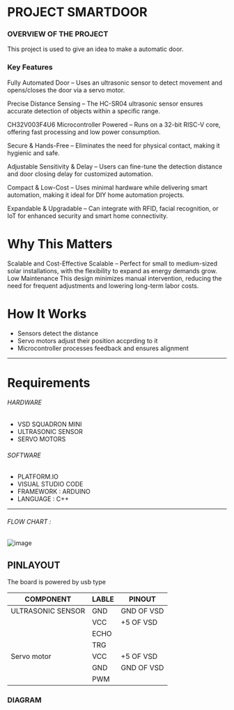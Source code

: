 # PROJECT SMARTDOOR


### OVERVIEW OF THE PROJECT
This project is used to give an idea to make a automatic door.

### Key Features 
Fully Automated Door – Uses an ultrasonic sensor to detect movement and opens/closes the door via a servo motor.

Precise Distance Sensing – The HC-SR04 ultrasonic sensor ensures accurate detection of objects within a specific range.

CH32V003F4U6 Microcontroller Powered – Runs on a 32-bit RISC-V core, offering fast processing and low power consumption.

Secure & Hands-Free – Eliminates the need for physical contact, making it hygienic and safe.

Adjustable Sensitivity & Delay – Users can fine-tune the detection distance and door closing delay for customized automation.

Compact & Low-Cost – Uses minimal hardware while delivering smart automation, making it ideal for DIY home automation projects.

Expandable & Upgradable – Can integrate with RFID, facial recognition, or IoT for enhanced security and smart home connectivity.

# Why This Matters 

Scalable and Cost-Effective
Scalable – Perfect for small to medium-sized solar installations, with the flexibility to expand as energy demands grow.
Low Maintenance
This design minimizes manual intervention, reducing the need for frequent adjustments and lowering long-term labor costs.
# How It Works
*  Sensors detect the distance
* Servo motors adjust their  position accprding to it
* Microcontroller processes feedback and ensures alignment
***
# Requirements 
###### HARDWARE
* VSD SQUADRON MINI
* ULTRASONIC SENSOR
* SERVO MOTORS
  
###### SOFTWARE
* PLATFORM.IO
* VISUAL STUDIO CODE
* FRAMEWORK : ARDUINO
* LANGUAGE : C++
***

###### FLOW CHART :
![image](https://github.com/user-attachments/assets/d1ac258f-4abb-48cc-bf8a-a7a0a2e77f54)

## PINLAYOUT
The board is powered by usb type

| COMPONENT               | LABLE  |   PINOUT |
|-----------------------|-------------|--------|
| ULTRASONIC SENSOR | GND|GND OF VSD|
||VCC|+5 OF VSD|
||ECHO||
||TRG||
| Servo motor |VCC|+5 OF VSD|
||GND|GND OF VSD|
||PWM||

### DIAGRAM 



